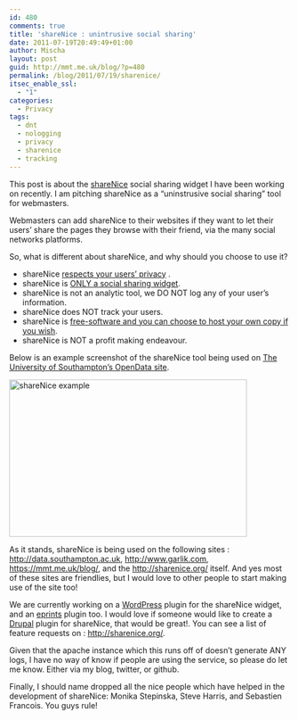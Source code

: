 ```yaml
---
id: 480
comments: true
title: 'shareNice : unintrusive social sharing'
date: 2011-07-19T20:49:49+01:00
author: Mischa
layout: post
guid: http://mmt.me.uk/blog/?p=480
permalink: /blog/2011/07/19/sharenice/
itsec_enable_ssl:
  - "1"
categories:
  - Privacy
tags:
  - dnt
  - nologging
  - privacy
  - sharenice
  - tracking
---
```

This post is about the [shareNice](http://sharenice.org/) social sharing widget I have been working on recently. I am pitching shareNice as a &#8220;uninstrusive social sharing&#8221; tool for webmasters. 

Webmasters can add shareNice to their websites if they want to let their users&#8217; share the pages they browse with their friend, via the many social networks platforms. 

So, what is different about shareNice, and why should you choose to use it? 

  * shareNice [respects your users&#8217; privacy](http://sharenice.org/website/privacy) .
  * shareNice is [ONLY a social sharing widget](http://sharenice.org/website/technical).
  * shareNice is not an analytic tool, we DO NOT log any of your user&#8217;s information.
  * shareNice does NOT track your users.
  * shareNice is [free-software and you can choose to host your own copy if you wish](https://github.com/mischat/shareNice).
  * shareNice is NOT a profit making endeavour.

Below is an example screenshot of the shareNice tool being used on  [The University of Southampton&#8217;s OpenData site](http://data.southampton.ac.uk).

[<img loading="lazy" alt="shareNice example" src="https://mmt.me.uk/blog/uploads/2011/07/soton-shareNice.png" title="data.southampton.ac.uk shareNice integration" width="427" height="282" />](http://data.southampton.ac.uk/)



As it stands, shareNice is being used on the following sites : <http://data.southampton.ac.uk>, <http://www.garlik.com>, <https://mmt.me.uk/blog/>, and the <http://sharenice.org/> itself. And yes most of these sites are friendlies, but I would love to other people to start making use of the site too! 

We are currently working on a [WordPress](http://wordpress.org/) plugin for the shareNice widget, and an [eprints](http://eprints.org/) plugin too. I would love if someone would like to create a [Drupal](http://drupal.org) plugin for shareNice, that would be great!. You can see a list of feature requests on : <http://sharenice.org/>.

Given that the apache instance which this runs off of doesn&#8217;t generate ANY logs, I have no way of know if people are using the service, so please do let me know. Either via my blog, twitter, or github. 

Finally, I should name dropped all the nice people which have helped in the development of shareNice: Monika Stepinska, Steve Harris, and Sebastien Francois. You guys rule!
